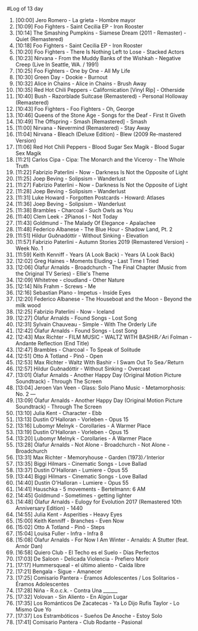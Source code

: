 #Log of 13 day

1. [00:00] Jero Romero - La grieta - Hombre mayor
1. [10:09] Foo Fighters - Saint Cecilia EP - Iron Rooster
1. [10:14] The Smashing Pumpkins - Siamese Dream (2011 - Remaster) - Quiet (Remastered)
1. [10:18] Foo Fighters - Saint Cecilia EP - Iron Rooster
1. [10:20] Foo Fighters - There Is Nothing Left to Lose - Stacked Actors
1. [10:23] Nirvana - From the Muddy Banks of the Wishkah - Negative Creep (Live In Seattle, WA. / 1991)
1. [10:25] Foo Fighters - One by One - All My Life
1. [10:30] Green Day - Dookie - Burnout
1. [10:32] Alice in Chains - Alice in Chains - Brush Away
1. [10:35] Red Hot Chili Peppers - Californication [Vinyl Rip] - Otherside
1. [10:40] Bush - Razorblade Suitcase (Remastered) - Personal Holloway (Remastered)
1. [10:43] Foo Fighters - Foo Fighters - Oh, George
1. [10:46] Queens of the Stone Age - Songs for the Deaf - First It Giveth
1. [10:49] The Offspring - Smash [Remastered] - Smash
1. [11:00] Nirvana - Nevermind (Remastered) - Stay Away
1. [11:04] Nirvana - Bleach (Deluxe Edition) - Blew (2009 Re-mastered Version)
1. [11:06] Red Hot Chili Peppers - Blood Sugar Sex Magik - Blood Sugar Sex Magik
1. [11:21] Carlos Cipa - Cipa: The Monarch and the Viceroy - The Whole Truth
1. [11:22] Fabrizio Paterlini - Now - Darkness Is Not the Opposite of Light
1. [11:25] Joep Beving - Solipsism - Wanderlust
1. [11:27] Fabrizio Paterlini - Now - Darkness Is Not the Opposite of Light
1. [11:28] Joep Beving - Solipsism - Wanderlust
1. [11:31] Luke Howard - Forgotten Postcards - Howard: Atlases
1. [11:36] Joep Beving - Solipsism - Wanderlust
1. [11:38] Brambles - Charcoal - Such Owls as You
1. [11:40] Clem Leek - 2Pianos I - Not Today
1. [11:43] Goldmund - The Malady Of Elegance - Apalachee
1. [11:48] Federico Albanese - The Blue Hour - Shadow Land, Pt. 2
1. [11:51] Hildur Guðnadóttir - Without Sinking - Elevation
1. [11:57] Fabrizio Paterlini - Autumn Stories 2019 (Remastered Version) - Week No. 1
1. [11:59] Keith Kenniff - Years (A Look Back) - Years (A Look Back)
1. [12:02] Greg Haines - Moments Eluding - Last Time I Tried
1. [12:06] Ólafur Arnalds - Broadchurch - The Final Chapter (Music from the Original TV Series) - Ellie's Theme
1. [12:09] Whitetree - cloudland - Other Nature
1. [12:14] Nils Frahm - Screws - Me
1. [12:16] Sebastian Plano - Impetus - Inside Eyes
1. [12:20] Federico Albanese - The Houseboat and the Moon - Beyond the milk wood
1. [12:25] Fabrizio Paterlini - Now - Iceland
1. [12:27] Ólafur Arnalds - Found Songs - Lost Song
1. [12:31] Sylvain Chauveau - Simple - With The Orderly Life
1. [12:42] Ólafur Arnalds - Found Songs - Lost Song
1. [12:43] Max Richter - FILM MUSIC - WALTZ WITH BASHIR ⁄ Ari Folman - Andante   Reflection (End Title)
1. [12:47] Brambles - Charcoal - To Speak of Solitude
1. [12:51] Otto A Totland - Pinô - Open
1. [12:53] Max Richter - Waltz With Bashir - I Swam Out To Sea ⁄ Return
1. [12:57] Hildur Guðnadóttir - Without Sinking - Overcast
1. [13:01] Ólafur Arnalds - Another Happy Day (Original Motion Picture Soundtrack) - Through The Screen
1. [13:04] Jeroen Van Veen - Glass: Solo Piano Music - Metamorphosis: No. 2 —
1. [13:09] Ólafur Arnalds - Another Happy Day (Original Motion Picture Soundtrack) - Through The Screen
1. [13:10] Julia Kent - Character - Ebb
1. [13:13] Dustin O'Halloran - Vorleben - Opus 15
1. [13:16] Lubomyr Melnyk - Corollaries - A Warmer Place
1. [13:19] Dustin O'Halloran - Vorleben - Opus 15
1. [13:20] Lubomyr Melnyk - Corollaries - A Warmer Place
1. [13:28] Ólafur Arnalds - Not Alone - Broadchurch - Not Alone - Broadchurch
1. [13:31] Max Richter - Memoryhouse - Garden (1973) ⁄ Interior
1. [13:35] Biggi Hilmars - Cinematic Songs - Love Ballad
1. [13:37] Dustin O'Halloran - Lumiere - Opus 55
1. [13:44] Biggi Hilmars - Cinematic Songs - Love Ballad
1. [14:40] Dustin O'Halloran - Lumiere - Opus 55
1. [14:41] Hauschka - 5 movements - Bertelmann: 6 AM
1. [14:45] Goldmund - Sometimes - getting lighter
1. [14:48] Ólafur Arnalds - Eulogy for Evolution 2017 (Remastered 10th Anniversary Edition) - 1440
1. [14:55] Julia Kent - Asperities - Heavy Eyes
1. [15:00] Keith Kenniff - Branches - Even Now
1. [15:02] Otto A Totland - Pinô - Steps
1. [15:04] Louisa Fuller - Infra - Infra 8
1. [15:08] Ólafur Arnalds - For Now I Am Winter - Arnalds: A Stutter (feat. Arnór Dan)
1. [16:58] Quiero Club - El Techo es el Suelo - Días Perfectos
1. [17:03] De Saloon - Delicada Violencia - Prefiero Morir
1. [17:17] Hummersqueal - el último aliento - Caída libre
1. [17:21] Bengala - Sigue - Amanecer
1. [17:25] Comisario Pantera - Éramos Adolescentes / Los Solitarios - Éramos Adolescentes
1. [17:28] Niña - R.o.c.k. - Contra Una ______
1. [17:32] Volovan - Sin Aliento - En Algún Lugar
1. [17:35] Los Románticos De Zacatecas - Ya Lo Dijo Rufis Taylor - Lo Mismo Que Yo
1. [17:37] Los Estrambóticos - Sueños De Anoche - Estoy Solo
1. [17:41] Comisario Pantera - Club Rodante - Pasional
